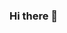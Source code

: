 ### Hi there 👋

<!--
**codebind26/codebind26** is a ✨ _special_ ✨ repository because its `README.md` (this file) appears on your GitHub profile.

Here are some ideas to get you started:

- 🔭 I’m currently working on building data pipelines on AWS using terraform, EMR, step functions and lambda.
- 🌱 I’m currently learning data science and machine learning.
- 👯 I’m looking to collaborate on Data Engineering projects.
- 🤔 I’m looking for help with ML Ops resources and documentation.
- 💬 Ask me about Data Engineering, Cloud Architecture, Terraform.
- 📫 How to reach me: LinkedIn
-->
